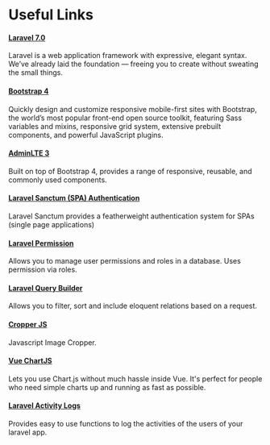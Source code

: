 # Useful Links

####  [Laravel 7.0](https://laravel.com/docs/7.x)

Laravel is a web application framework with expressive, elegant syntax. We’ve already laid the foundation — freeing you to create without sweating the small things.

#### [Bootstrap 4](https://getbootstrap.com/docs/4.5/getting-started/introduction/)

Quickly design and customize responsive mobile-first sites with Bootstrap, the world’s most popular front-end open source toolkit, featuring Sass variables and mixins, responsive grid system, extensive prebuilt components, and powerful JavaScript plugins.

####  [AdminLTE 3](https://adminlte.io/docs/3.0/)

Built on top of Bootstrap 4,
provides a range of responsive, reusable, and commonly used components.

#### [Laravel Sanctum (SPA) Authentication](https://laravel.com/docs/7.x/sanctum#spa-authentication)

Laravel Sanctum provides a featherweight authentication system for SPAs (single page applications)

#### [Laravel Permission](https://docs.spatie.be/laravel-permission/v3/basic-usage/role-permissions/)

Allows you to manage user permissions and roles in a database.
Uses permission via roles.

#### [Laravel Query Builder](https://docs.spatie.be/laravel-query-builder/v2/introduction/)

Allows you to filter, sort and include eloquent relations based on a request.

#### [Cropper JS](https://fengyuanchen.github.io/cropperjs/)

Javascript Image Cropper.

#### [Vue ChartJS](https://vue-chartjs.org/)

Lets you use Chart.js without much hassle inside Vue. It's perfect for people who need simple charts up and running as fast as possible.

#### [Laravel Activity Logs](https://docs.spatie.be/laravel-activitylog/v3/introduction/)

Provides easy to use functions to log the activities of the users of your laravel app.


